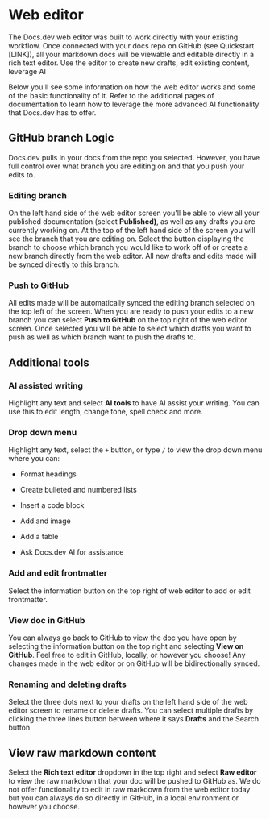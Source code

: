 # Web editor

The Docs.dev web editor was built to work directly with your existing workflow. Once connected with your docs repo on GitHub (see Quickstart \[LINK]), all your markdown docs will be viewable and editable directly in a rich text editor. Use the editor to create new drafts, edit existing content, leverage AI

Below you'll see some information on how the web editor works and some of the basic functionality of it. Refer to the additional pages of documentation to learn how to leverage the more advanced AI functionality that Docs.dev has to offer.

## GitHub branch Logic

Docs.dev pulls in your docs from the repo you selected. However, you have full control over what branch you are editing on and that you push your edits to.

### Editing branch

On the left hand side of the web editor screen you'll be able to view all your published documentation (select **Published)**, as well as any drafts you are currently working on. At the top of the left hand side of the screen you will see the branch that you are editing on. Select the button displaying the branch to choose which branch you would like to work off of or create a new branch directly from the web editor. All new drafts and edits made will be synced directly to this branch.

### Push to GitHub

All edits made will be automatically synced the editing branch selected on the top left of the screen. When you are ready to push your edits to a new branch you can select **Push to GitHub** on the top right of the web editor screen. Once selected you will be able to select which drafts you want to push as well as which branch want to push the drafts to.

## Additional tools

### AI assisted writing

Highlight any text and select **AI tools&#x20;**&#x74;o have AI assist your writing. You can use this to edit length, change tone, spell check and more.

### Drop down menu

Highlight any text, select the `+` button, or type `/` to view the drop down menu where you can:

* Format headings

* Create bulleted and numbered lists

* Insert a code block

* Add and image

* Add a table

* Ask Docs.dev AI for assistance

### Add and edit frontmatter

Select the information button on the top right of web editor to add or edit frontmatter.

### View doc in GitHub

You can always go back to GitHub to view the doc you have open by selecting the information button on the top right and selecting **View on GitHub**. Feel free to edit in GitHub, locally, or however you choose! Any changes made in the web editor or on GitHub will be bidirectionally synced.

### Renaming and deleting drafts

Select the three dots next to your drafts on the left hand side of the web editor screen to rename or delete drafts. You can select multiple drafts by clicking the three lines button between where it says **Drafts** and the Search button

## View raw markdown content

Select the **Rich text editor&#x20;**&#x64;ropdown in the top right and select **Raw editor** to view the raw markdown that your doc will be pushed to GitHub as. We do not offer functionality to edit in raw markdown from the web editor today but you can always do so directly in GitHub, in a local environment or however you choose.
